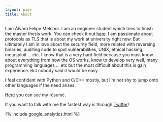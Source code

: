 ```yaml
---
layout: page
title: About
---
```




I am Álvaro Felipe Melchor. I am an engineer student which tries to finish the master thesis work. You can check it out [here](https://github.com/alvarofe/certs-mitm). I am passionate about protocols as TLS that is about my work at university right now. But ultimately I am in love about the security field, more related with reversing binaries, auditing code to spot vulnerabilities, UNIX, ethical hacking, metasploit … etc. I know that is a very hard field because you must know about everything from how the OS works, know to develop very well, many programming languages … etc but the most difficult about this is gain experience. But nobody said it would be easy.

I feel confident with Python and C/C++ mostly, but I’m not shy to jump onto other languages if the need arises.

[Here](public/pdf/resume.pdf) you can see my résumé.

If you want to talk with me the fastest way is through <a href="https://twitter.com/alvaro_fe"> Twitter</a>!

{% include google_analytics.html %}





